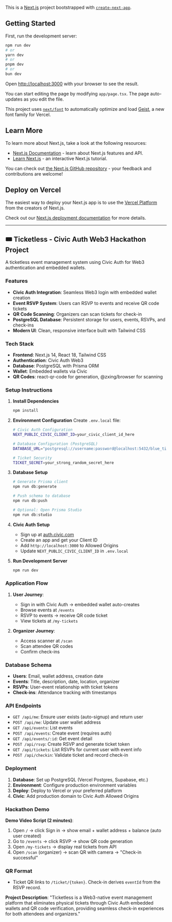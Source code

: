 This is a [Next.js](https://nextjs.org) project bootstrapped with [`create-next-app`](https://nextjs.org/docs/app/api-reference/cli/create-next-app).

## Getting Started

First, run the development server:

```bash
npm run dev
# or
yarn dev
# or
pnpm dev
# or
bun dev
```

Open [http://localhost:3000](http://localhost:3000) with your browser to see the result.

You can start editing the page by modifying `app/page.tsx`. The page auto-updates as you edit the file.

This project uses [`next/font`](https://nextjs.org/docs/app/building-your-application/optimizing/fonts) to automatically optimize and load [Geist](https://vercel.com/font), a new font family for Vercel.

## Learn More

To learn more about Next.js, take a look at the following resources:

- [Next.js Documentation](https://nextjs.org/docs) - learn about Next.js features and API.
- [Learn Next.js](https://nextjs.org/learn) - an interactive Next.js tutorial.

You can check out [the Next.js GitHub repository](https://github.com/vercel/next.js) - your feedback and contributions are welcome!

## Deploy on Vercel

The easiest way to deploy your Next.js app is to use the [Vercel Platform](https://vercel.com/new?utm_medium=default-template&filter=next.js&utm_source=create-next-app&utm_campaign=create-next-app-readme) from the creators of Next.js.

Check out our [Next.js deployment documentation](https://nextjs.org/docs/app/building-your-application/deploying) for more details.

---

## 🎟️ Ticketless - Civic Auth Web3 Hackathon Project

A ticketless event management system using Civic Auth for Web3 authentication and embedded wallets.

### Features

- **Civic Auth Integration**: Seamless Web3 login with embedded wallet creation
- **Event RSVP System**: Users can RSVP to events and receive QR code tickets
- **QR Code Scanning**: Organizers can scan tickets for check-in
- **PostgreSQL Database**: Persistent storage for users, events, RSVPs, and check-ins
- **Modern UI**: Clean, responsive interface built with Tailwind CSS

### Tech Stack

- **Frontend**: Next.js 14, React 18, Tailwind CSS
- **Authentication**: Civic Auth Web3
- **Database**: PostgreSQL with Prisma ORM
- **Wallet**: Embedded wallets via Civic
- **QR Codes**: react-qr-code for generation, @zxing/browser for scanning

### Setup Instructions

1. **Install Dependencies**
   ```bash
   npm install
   ```

2. **Environment Configuration**
   Create `.env.local` file:
   ```bash
   # Civic Auth Configuration
   NEXT_PUBLIC_CIVIC_CLIENT_ID=your_civic_client_id_here
   
   # Database Configuration (PostgreSQL)
   DATABASE_URL="postgresql://username:password@localhost:5432/blue_tick_db"
   
   # Ticket Security
   TICKET_SECRET=your_strong_random_secret_here
   ```

3. **Database Setup**
   ```bash
   # Generate Prisma client
   npm run db:generate
   
   # Push schema to database
   npm run db:push
   
   # Optional: Open Prisma Studio
   npm run db:studio
   ```

4. **Civic Auth Setup**
   - Sign up at [auth.civic.com](https://auth.civic.com)
   - Create an app and get your Client ID
   - Add `http://localhost:3000` to Allowed Origins
   - Update `NEXT_PUBLIC_CIVIC_CLIENT_ID` in `.env.local`

5. **Run Development Server**
   ```bash
   npm run dev
   ```

### Application Flow

1. **User Journey**:
   - Sign in with Civic Auth → embedded wallet auto-creates
   - Browse events at `/events`
   - RSVP to events → receive QR code ticket
   - View tickets at `/my-tickets`

2. **Organizer Journey**:
   - Access scanner at `/scan`
   - Scan attendee QR codes
   - Confirm check-ins

### Database Schema

- **Users**: Email, wallet address, creation date
- **Events**: Title, description, date, location, organizer
- **RSVPs**: User-event relationship with ticket tokens
- **Check-ins**: Attendance tracking with timestamps

### API Endpoints

- `GET /api/me`: Ensure user exists (auto-signup) and return user
- `POST /api/me`: Update user wallet address
- `GET /api/events`: List events
- `POST /api/events`: Create event (requires auth)
- `GET /api/events/:id`: Get event detail
- `POST /api/rsvp`: Create RSVP and generate ticket token
- `GET /api/tickets`: List RSVPs for current user with event info
- `POST /api/checkin`: Validate ticket and record check-in

### Deployment

1. **Database**: Set up PostgreSQL (Vercel Postgres, Supabase, etc.)
2. **Environment**: Configure production environment variables
3. **Deploy**: Deploy to Vercel or your preferred platform
4. **Civic**: Add production domain to Civic Auth Allowed Origins

### Hackathon Demo

**Demo Video Script (2 minutes)**:
1. Open `/` → click Sign in → show email + wallet address + balance (auto user created)
2. Go to `/events` → click RSVP → show QR code generation
3. Open `/my-tickets` → display real tickets from API
4. Open `/scan` (organizer) → scan QR with camera → "Check-in successful"

### QR Format

- Ticket QR links to `/ticket/{token}`. Check-in derives `eventId` from the RSVP record.

**Project Description**: "Ticketless is a Web3-native event management platform that eliminates physical tickets through Civic Auth embedded wallets and QR code verification, providing seamless check-in experiences for both attendees and organizers."
